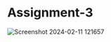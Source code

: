 # Assignment-3
![Screenshot 2024-02-11 121657](https://github.com/Frankfidler1313/Assignment-3/assets/157998459/da40765c-72c0-444d-86d5-85e9decb0d02)
